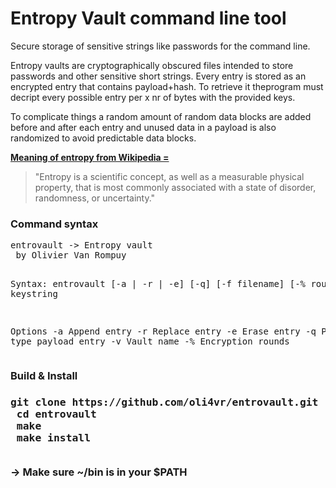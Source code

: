 # Entropy Vault command line tool
<p>Secure storage of sensitive strings like passwords for the command line.<p>

<p>Entropy vaults are cryptographically obscured files intended to store passwords and other sensitive short strings. Every entry is stored as an encrypted entry that contains payload+hash. To retrieve it theprogram must decript every possible entry per x nr of bytes with the provided keys.</p>

<p>To complicate things a random amount of random data blocks are added before and after each entry and unused data in a payload is also randomized to avoid predictable data blocks.</p>

<p><u><b> Meaning of entropy from Wikipedia = </b></u></p>
<blockquote>"Entropy is a scientific concept, as well as a measurable physical property, that is most commonly associated with a state of disorder, randomness, or uncertainty."</blockquote>

<h3>Command syntax</h3>
<pre>
entrovault -> Entropy vault
 by Olivier Van Rompuy

Syntax: entrovault [-a | -r | -e] [-q] [-f filename] [-% rounds] keystring

Options
 -a             Append entry
 -r             Replace entry
 -e             Erase entry
 -q             Password type payload entry
 -v             Vault name
 -%             Encryption rounds
 </pre>

 <h3>Build & Install<h3>
 <pre>git clone https://github.com/oli4vr/entrovault.git
 cd entrovault
 make
 make install
 </pre>
 <p>-> Make sure ~/bin is in your $PATH</p>

